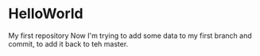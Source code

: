 # HelloWorld
My first repository
Now I'm trying to add some data to my first branch and commit, to add it back to teh master.
